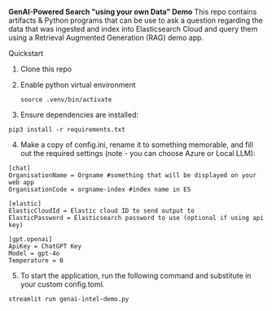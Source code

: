 **GenAI-Powered Search "using your own Data" Demo**
This repo contains artifacts & Python programs that can be use to ask a question regarding the data that was ingested and index into Elasticsearch Cloud and query them using a Retrieval Augmented Generation (RAG) demo app.

Quickstart 
1. Clone this repo
2. Enable python virtual environment

   ```source .venv/bin/activate```

3. Ensure dependencies are installed:

```pip3 install -r requirements.txt```

4. Make a copy of config.ini, rename it to something memorable, and fill out the required settings (note - you can choose Azure or Local LLM):

```
[chat]
OrganisationName = Orgname #something that will be displayed on your web app
OrganisationCode = orgname-index #index name in ES

[elastic]
ElasticCloudId = Elastic cloud ID to send output to
ElasticPassword = Elasticsearch password to use (optional if using api key)

[gpt.openai]
ApiKey = ChatGPT Key
Model = gpt-4o
Temperature = 0
```

5. To start the application, run the following command and substitute in your custom config.toml.

```streamlit run genai-intel-demo.py```

